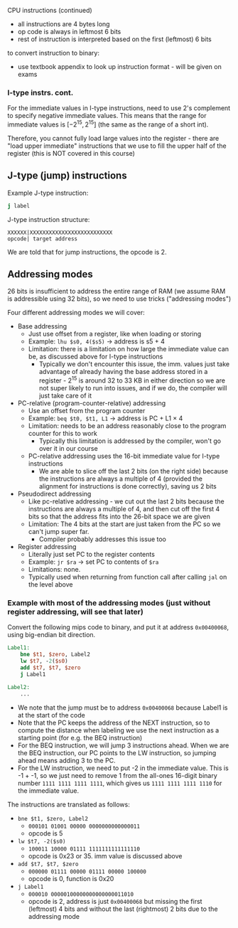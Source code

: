 CPU instructions (continued)

- all instructions are 4 bytes long
- op code is always in leftmost 6 bits
- rest of instruction is interpreted based on the first (leftmost) 6 bits

to convert instruction to binary:

- use textbook appendix to look up instruction format - will be given on exams

### I-type instrs. cont.

For the immediate values in I-type instructions, need to use 2's complement to specify negative immediate values. This means that the range for immediate values is $[-2^{15}, 2^{15}]$ (the same as the range of a short int). 

Therefore, you cannot fully load large values into the register - there are "load upper immediate" instructions that we use to fill the upper half of the register (this is NOT covered in this course)

## J-type (jump) instructions

Example J-type instruction: 

```mips
j label
```

J-type instruction structure:

```plaintext
XXXXXX|XXXXXXXXXXXXXXXXXXXXXXXXXX
opcode| target address
```

We are told that for jump instructions, the opcode is 2.

## Addressing modes

26 bits is insufficient to address the entire range of RAM (we assume RAM is addressible using 32 bits), so we need to use tricks ("addressing modes")

Four different addressing modes we will cover:

- Base addressing
  - Just use offset from a register, like when loading or storing
  - Example: `lhu $s0, 4($s5)` -> address is s5 + 4
  - Limitation: there is a limitation on how large the immediate value can be, as discussed above for I-type instructions
    - Typically we don't encounter this issue, the imm. values just take advantage of already having the base address stored in a register - $2^{15}$ is around 32 to 33 KB in either direction so we are not super likely to run into issues, and if we do, the compiler will just take care of it
- PC-relative (program-counter-relative) addressing
  - Use an offset from the program counter
  - Example: `beq $t0, $t1, L1` -> address is PC + L1 $\times$ 4
  - Limitation: needs to be an address reasonably close to the program counter for this to work
    - Typically this limitation is addressed by the compiler, won't go over it in our course
  - PC-relative addressing uses the 16-bit immediate value for I-type instructions
    - We are able to slice off the last 2 bits (on the right side) because the instructions are always a multiple of 4 (provided the alignment for instructions is done correctly), saving us 2 bits
- Pseudodirect addressing
  - Like pc-relative addressing - we cut out the last 2 bits because the instructions are always a multiple of 4, and then cut off the first 4 bits so that the address fits into the 26-bit space we are given
  - Limitation: The 4 bits at the start are just taken from the PC so we can't jump super far.
    - Compiler probably addresses this issue too
- Register addressing
  - Literally just set PC to the register contents
  - Example: `jr $ra` -> set PC to contents of `$ra`
  - Limitations: none.
  - Typically used when returning from function call after calling `jal` on the level above

### Example with most of the addressing modes (just without register addressing, will see that later)

Convert the following mips code to binary, and put it at address `0x00400068`, using big-endian bit direction.

```mips
Label1:
    bne $t1, $zero, Label2
    lw $t7, -2($s0)
    add $t7, $t7, $zero
    j Label1

Label2:
    ...
```

- We note that the jump must be to address `0x00400068` because Label1 is at the start of the code
- Note that the PC keeps the address of the NEXT instruction, so to compute the distance when labeling we use the next instruction as a starting point (for e.g. the BEQ instruction)
- For the BEQ instruction, we will jump 3 instructions ahead. When we are the BEQ instruction, our PC points to the LW instruction, so jumping ahead means adding 3 to the PC.
- For the LW instruction, we need to put -2 in the immediate value. This is -1 + -1, so we just need to remove 1 from the all-ones 16-digit binary number `1111 1111 1111 1111`, which gives us `1111 1111 1111 1110` for the immediate value.

The instructions are translated as follows:

- `bne $t1, $zero, Label2`
  - `000101 01001 00000 0000000000000011`
  - opcode is 5
- `lw $t7, -2($s0)`
  - `100011 10000 01111 1111111111111110`
  - opcode is 0x23 or 35. imm value is discussed above
- `add $t7, $t7, $zero`
  - `000000 01111 00000 01111 00000 100000`
  - opcode is 0, function is 0x20
- `j Label1`
  - `000010 00000100000000000000011010`
  - opcode is 2, address is just `0x00400068` but missing the first (leftmost) 4 bits and without the last (rightmost) 2 bits due to the addressing mode

